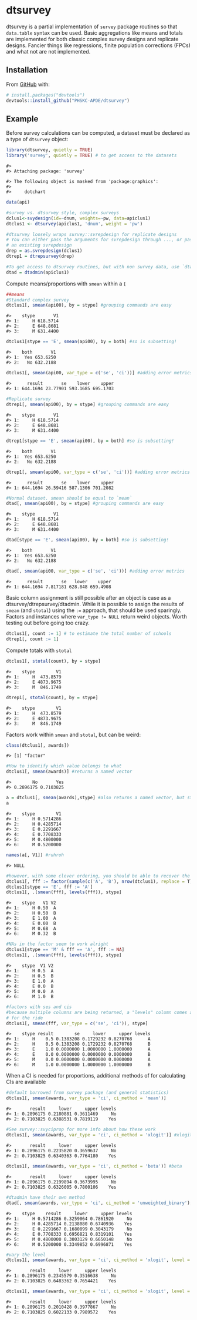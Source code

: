 
<!-- README.md is generated from README.Rmd. Please edit that file -->

# dtsurvey

<!-- badges: start -->
<!-- badges: end -->

dtsurvey is a partial implementation of `survey` package routines so
that `data.table` syntax can be used. Basic aggregations like means and
totals are implemented for both classic complex survey designs and
replicate designs. Fancier things like regressions, finite population
corrections (FPCs) and what not are not implemented.

## Installation

From [GitHub](https://github.com/) with:

``` r
# install.packages("devtools")
devtools::install_github("PHSKC-APDE/dtsurvey")
```

## Example

Before survey calculations can be computed, a dataset must be declared
as a type of `dtsurvey` object:

``` r
library(dtsurvey, quietly = TRUE)
library('survey', quietly = TRUE) # to get access to the datasets
```

    #> 
    #> Attaching package: 'survey'

    #> The following object is masked from 'package:graphics':
    #> 
    #>     dotchart

``` r
data(api)

#survey vs. dtsurvey style, complex surveys
dclus1<-svydesign(id=~dnum, weights=~pw, data=apiclus1)
dtclus1 <- dtsurvey(apiclus1, 'dnum', weight = 'pw')

#dtsurvey loosely wraps survey::svrepdesign for replicate designs
# You can either pass the arguments for svrepdesign through ..., or pass
# an existing svrepdesign
drep = as.svrepdesign(dclus1)
dtrep1 = dtrepsurvey(drep)

#To get access to dtsurvey routines, but with non survey data, use `dtadmin`
dtad = dtadmin(apiclus1)
```

Compute means/proportions with `smean` within a `[`

``` r
##means
#Standard complex survey
dtclus1[, smean(api00), by = stype] #grouping commands are easy
```

    #>    stype       V1
    #> 1:     H 618.5714
    #> 2:     E 648.8681
    #> 3:     M 631.4400

``` r
dtclus1[stype == 'E', smean(api00), by = both] #so is subsetting!
```

    #>    both       V1
    #> 1:  Yes 653.6250
    #> 2:   No 632.2188

``` r
dtclus1[, smean(api00, var_type = c('se', 'ci'))] #adding error metrics
```

    #>      result       se    lower    upper
    #> 1: 644.1694 23.77901 593.1685 695.1703

``` r
#Replicate survey
dtrep1[, smean(api00), by = stype] #grouping commands are easy
```

    #>    stype       V1
    #> 1:     H 618.5714
    #> 2:     E 648.8681
    #> 3:     M 631.4400

``` r
dtrep1[stype == 'E', smean(api00), by = both] #so is subsetting!
```

    #>    both       V1
    #> 1:  Yes 653.6250
    #> 2:   No 632.2188

``` r
dtrep1[, smean(api00, var_type = c('se', 'ci'))] #adding error metrics
```

    #>      result       se    lower    upper
    #> 1: 644.1694 26.59416 587.1306 701.2082

``` r
#Normal dataset. smean should be equal to `mean`
dtad[, smean(api00), by = stype] #grouping commands are easy
```

    #>    stype       V1
    #> 1:     H 618.5714
    #> 2:     E 648.8681
    #> 3:     M 631.4400

``` r
dtad[stype == 'E', smean(api00), by = both] #so is subsetting!
```

    #>    both       V1
    #> 1:  Yes 653.6250
    #> 2:   No 632.2188

``` r
dtad[, smean(api00, var_type = c('se', 'ci'))] #adding error metrics
```

    #>      result       se   lower    upper
    #> 1: 644.1694 7.817181 628.848 659.4908

Basic column assignment is still possible after an object is case as a
dtsurvey/dtrepsurvey/dtadmin. While it is possible to assign the results
of `smean` (and `stotal`) using the `:=` approach, that should be used
sparingly. Factors and instances where `var_type != NULL` return weird
objects. Worth testing out before going too crazy.

``` r
dtclus1[, count := 1] # to estimate the total number of schools
dtrep1[, count := 1]
```

Compute totals with `stotal`

``` r
dtclus1[, stotal(count), by = stype]
```

    #>    stype        V1
    #> 1:     H  473.8579
    #> 2:     E 4873.9675
    #> 3:     M  846.1749

``` r
dtrep1[, stotal(count), by = stype]
```

    #>    stype        V1
    #> 1:     H  473.8579
    #> 2:     E 4873.9675
    #> 3:     M  846.1749

Factors work within `smean` and `stotal`, but can be weird:

``` r
class(dtclus1[, awards])
```

    #> [1] "factor"

``` r
#How to identify which value belongs to what
dtclus1[, smean(awards)] #returns a named vector
```

    #>        No       Yes 
    #> 0.2896175 0.7103825

``` r
a = dtclus1[, smean(awards),stype] #also returns a named vector, but stripped
a
```

    #>    stype        V1
    #> 1:     H 0.5714286
    #> 2:     H 0.4285714
    #> 3:     E 0.2291667
    #> 4:     E 0.7708333
    #> 5:     M 0.4800000
    #> 6:     M 0.5200000

``` r
names(a[, V1]) #ruhroh
```

    #> NULL

``` r
#however, with some clever ordering, you should be able to recover the levels
dtclus1[, fff := factor(sample(c('A', 'B'), nrow(dtclus1), replace = T))]
dtclus1[stype == 'E', fff := 'A']
dtclus1[, .(smean(fff), levels(fff)), stype]
```

    #>    stype   V1 V2
    #> 1:     H 0.50  A
    #> 2:     H 0.50  B
    #> 3:     E 1.00  A
    #> 4:     E 0.00  B
    #> 5:     M 0.68  A
    #> 6:     M 0.32  B

``` r
#NAs in the factor seem to work alright
dtclus1[stype == 'M' & fff == 'A', fff := NA]
dtclus1[, .(smean(fff), levels(fff)), stype]
```

    #>    stype  V1 V2
    #> 1:     H 0.5  A
    #> 2:     H 0.5  B
    #> 3:     E 1.0  A
    #> 4:     E 0.0  B
    #> 5:     M 0.0  A
    #> 6:     M 1.0  B

``` r
#factors with ses and cis
#because multiple columns are being returned, a "levels" column comes along
# for the ride
dtclus1[, smean(fff, var_type = c('se', 'ci')), stype]
```

    #>    stype result        se     lower     upper levels
    #> 1:     H    0.5 0.1383208 0.1729232 0.8270768      A
    #> 2:     H    0.5 0.1383208 0.1729232 0.8270768      B
    #> 3:     E    1.0 0.0000000 1.0000000 1.0000000      A
    #> 4:     E    0.0 0.0000000 0.0000000 0.0000000      B
    #> 5:     M    0.0 0.0000000 0.0000000 0.0000000      A
    #> 6:     M    1.0 0.0000000 1.0000000 1.0000000      B

When a CI is needed for proportions, additional methods of for
calculating CIs are available

``` r
#default borrowed from survey package (and general statistics)
dtclus1[, smean(awards, var_type = 'ci', ci_method = 'mean')]
```

    #>       result     lower     upper levels
    #> 1: 0.2896175 0.2180881 0.3611469     No
    #> 2: 0.7103825 0.6388531 0.7819119    Yes

``` r
#See survey::svyciprop for more info about how these work
dtclus1[, smean(awards, var_type = 'ci', ci_method = 'xlogit')] #xlogit
```

    #>       result     lower     upper levels
    #> 1: 0.2896175 0.2235820 0.3659637     No
    #> 2: 0.7103825 0.6340363 0.7764180    Yes

``` r
dtclus1[, smean(awards, var_type = 'ci', ci_method = 'beta')] #beta
```

    #>       result     lower     upper levels
    #> 1: 0.2896175 0.2199894 0.3673995     No
    #> 2: 0.7103825 0.6326005 0.7800106    Yes

``` r
#dtadmin have their own method
dtad[, smean(awards, var_type = 'ci', ci_method = 'unweighted_binary'), stype]
```

    #>    stype    result     lower     upper levels
    #> 1:     H 0.5714286 0.3259064 0.7861920     No
    #> 2:     H 0.4285714 0.2138080 0.6740936    Yes
    #> 3:     E 0.2291667 0.1680899 0.3043179     No
    #> 4:     E 0.7708333 0.6956821 0.8319101    Yes
    #> 5:     M 0.4800000 0.3003129 0.6650148     No
    #> 6:     M 0.5200000 0.3349852 0.6996871    Yes

``` r
#vary the level
dtclus1[, smean(awards, var_type = 'ci', ci_method = 'xlogit', level = .9)]
```

    #>       result     lower     upper levels
    #> 1: 0.2896175 0.2345579 0.3516638     No
    #> 2: 0.7103825 0.6483362 0.7654421    Yes

``` r
dtclus1[, smean(awards, var_type = 'ci', ci_method = 'xlogit', level = .99)]
```

    #>       result     lower     upper levels
    #> 1: 0.2896175 0.2010428 0.3977867     No
    #> 2: 0.7103825 0.6022133 0.7989572    Yes
